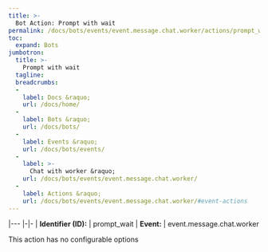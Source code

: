 ```yaml
---
title: >-
  Bot Action: Prompt with wait
permalink: /docs/bots/events/event.message.chat.worker/actions/prompt_wait/
toc:
  expand: Bots
jumbotron:
  title: >-
    Prompt with wait
  tagline: 
  breadcrumbs:
  -
    label: Docs &raquo;
    url: /docs/home/
  -
    label: Bots &raquo;
    url: /docs/bots/
  -
    label: Events &raquo;
    url: /docs/bots/events/
  -
    label: >-
      Chat with worker &raquo;
    url: /docs/bots/events/event.message.chat.worker/
  -
    label: Actions &raquo;
    url: /docs/bots/events/event.message.chat.worker/#event-actions
---
```


|---
|-|-
| **Identifier (ID):** | prompt_wait
| **Event:** | event.message.chat.worker

This action has no configurable options

